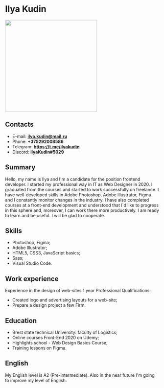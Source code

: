 # Ilya Kudin
<img src="img/ava.jpg" width="300">

## Contacts
- E-mail: **ilya.kudin@mail.ru**
- Phone: **+375292008586**
- Telegram: **https://t.me/ilyakudin**
- Discord: **IlyaKudin#5029**

## Summary
Hello, my name is Ilya and I'm a candidate for the position frontend developer.
I started my professional way in IT as Web Designer in 2020. I graduated from the courses and started to work successfully on freelance. I have well-developed skills in Adobe Photoshop, Adobe Illustrator, Figma and I constantly monitor changes in the industry. I have also completed courses at a front-end development and understood that I`d like to progress in this sphere and, moreover, I can work there more productively.
I am ready to learn and be useful.
I will be glad to cooperate.

## Skills
- Photoshop, Figma;
- Adobe Illustrator;
- HTML5, CSS3, JavaScript basics;
- Sass;
- Visual Studio Code.

## Work experience
Experience in the design of web-sites 1 year 
Professional Qualifications:
- Created logo and advertising layouts for a web-site;
- Prepare a design project a few Firm.

## Education
- Brest state technical University: faculty of Logistics;
- Online courses Front-End 2020 on Udemy;
- Highlights school - Web Design Basics Course;
- Training lessons on Figma.

## English
My English level is A2 (Pre-intermediate). Also in the near future I'm going to improve my level of English.